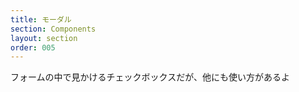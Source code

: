 ```yaml
---
title: モーダル
section: Components
layout: section
order: 005
---
```


フォームの中で見かけるチェックボックスだが、他にも使い方があるよ
